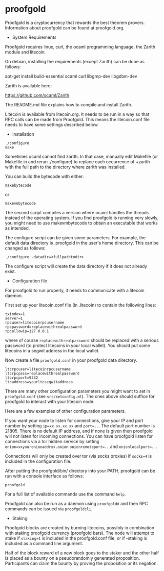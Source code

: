 # proofgold

Proofgold is a cryptocurrency that rewards the best theorem provers.
Information about proofgold can be found at proofgold.org.

* System Requirements

Proofgold requires linux, curl, the ocaml programming language, the Zarith module
and litecoin.

On debian, installing the requirements (except Zarith) can be done as follows:

apt-get install build-essential ocaml curl libgmp-dev libgdbm-dev

Zarith is available here:

https://github.com/ocaml/Zarith

The README.md file explains how to compile and install Zarith.

Litecoin is available from litecoin.org. It needs to be run in a way
so that RPC calls can be made from Proofgold. This means the litecoin.conf
file needs to have some settings described below.

* Installation

```
./configure
make
```

Sometimes ocaml cannot find zarith. In that case, manually
edit Makefile (or Makefile.in and rerun ./configure)
to replace each occurrence of +zarith with the full path
to the directory where zarith was installed.

You can build the bytecode with either:

```
makebytecode
```

or

```
makevmbytecode
```

The second script compiles a version where ocaml
handles the threads instead of the operating system.
If you find proofgold is running very slowly,
you might need to use makevmbytecode to obtain
an executable that works as intended.

The configure script can be given some parameters.
For example, the default data directory is .proofgold in the
user's home directory. This can be changed as follows:

```
./configure -datadir=<fullpathtodir>
```

The configure script will create the data directory if it does not already exist.

* Configuration file

For proofgold to run properly, it needs to communicate with a litecoin daemon.

First set up your litecoin.conf file (in .litecoin) to contain the following lines:

```
txindex=1
server=1
rpcuser=litecoinrpcusername
rpcpassword=replacewithrealpassword
rpcallowip=127.0.0.1
```

where of course `replacewithrealpassword` should be replaced with a
serious password (to protect litecoins in your local wallet).
You should put some litecoins in a segwit address in the local wallet.

Now create a file `proofgold.conf` in your proofgold data directory.

```
ltcrpcuser=litecoinrpcusername
ltcrpcpass=replacewithrealpassword
ltcrpcport=9332
ltcaddress=yourltcsegwitaddress
```

There are many other configuration parameters you might want to set
in `proofgold.conf` (see `src/setconfig.ml`).  The ones above should suffice for proofgold
to interact with your litecoin node.

Here are a few examples of other configuration parameters.

If you want your node to listen for connections, give your IP and port
number by setting `ip=xx.xx.xx.xx` and `port=..`. The default port
number is 21805. There is no default IP address, and if none is given
then proofgold will not listen for incoming connections. You can have
proofgold listen for connections via a tor hidden service by setting
`onion=xxyouronionaddrxx.onion` `onionremoteport=..` and
`onionlocalport=..`.

Connections will only be created over tor (via socks proxies) if
`socks=4` is included in the configuration file.

After putting the proofgold/bin/ directory into your PATH,
proofgold can be run with a console interface as follows:

```
proofgold
```

For a full list of available commands use the command `help`.

Proofgold can also be run as a daemon using `proofgoldd`
and then RPC commands can be issued via `proofgoldcli`.

* Staking

Proofgold blocks are created by burning litecoins, possibly in
combination with staking proofgold currency (proofgold bars).  The
node will attempt to stake if `staking=1` is included in the
proofgold.conf file, or if -staking is included as a command line
argument.

Half of the block reward of a new block goes to the staker
and the other half is placed as a bounty on a pseudorandomly
generated proposition. Participants can claim the bounty
by proving the proposition or its negation.

